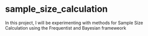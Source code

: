 # sample_size_calculation
In this project, I will be experimenting with methods for Sample Size Calculation using the Frequentist and Bayesian frameweork
